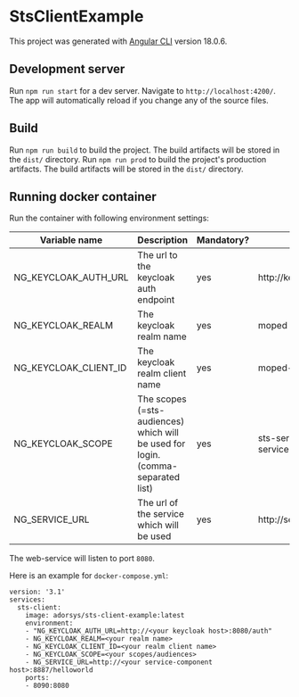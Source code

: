 # StsClientExample

This project was generated with [Angular CLI](https://github.com/angular/angular-cli) version 18.0.6.

## Development server

Run `npm run start` for a dev server. Navigate to `http://localhost:4200/`. The app will automatically reload if you change any of the source files.

## Build

Run `npm run build` to build the project. The build artifacts will be stored in the `dist/` directory.
Run `npm run prod` to build the project's production artifacts. The build artifacts will be stored in the `dist/` directory.

## Running docker container

Run the container with following environment settings:

| Variable name | Description | Mandatory? | Example |
|---------------|-------------|------------|---------|
| NG_KEYCLOAK_AUTH_URL | The url to the keycloak auth endpoint | yes | http://keycloakhost:8080/auth |
| NG_KEYCLOAK_REALM    | The keycloak realm name               | yes | moped                         |
| NG_KEYCLOAK_CLIENT_ID | The keycloak realm client name       | yes | moped-client                  |
| NG_KEYCLOAK_SCOPE     | The scopes (=sts-audiences) which will be used for login. (comma-separated list) | yes | sts-service-component,other-service-component | 
| NG_SERVICE_URL        | The url of the service which will be used                                        | yes | http://servicehost:8887/helloworld            |

The web-service will listen to port `8080`.

Here is an example for `docker-compose.yml`:

```
version: '3.1'
services:
  sts-client:
    image: adorsys/sts-client-example:latest
    environment:
    - "NG_KEYCLOAK_AUTH_URL=http://<your keycloak host>:8080/auth"
    - NG_KEYCLOAK_REALM=<your realm name>
    - NG_KEYCLOAK_CLIENT_ID=<your realm client name>
    - NG_KEYCLOAK_SCOPE=<your scopes/audiences>
    - NG_SERVICE_URL=http://<your service-component host>:8887/helloworld
    ports:
    - 8090:8080
```
